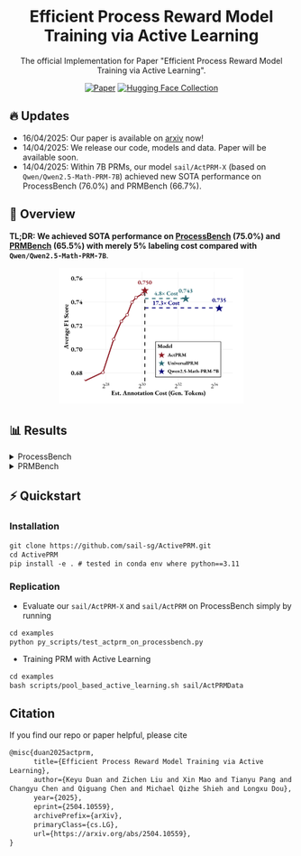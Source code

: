 <div align="center">

# Efficient Process Reward Model Training via Active Learning

The official Implementation for Paper "Efficient Process Reward Model Training via Active Learning".

[![Paper](https://img.shields.io/badge/paper-A42C25?style=for-the-badge&logo=arxiv&logoColor=white)](http://arxiv.org/abs/2504.10559) [![Hugging Face Collection](https://img.shields.io/badge/Collection-fcd022?style=for-the-badge&logo=huggingface&logoColor=000)](https://huggingface.co/collections/sail/active-prm-67fccbc10c94c41a6d6b26d9)

</div>

## 🔥 Updates

- 16/04/2025: Our paper is available on [arxiv](http://arxiv.org/abs/2504.10559) now!
- 14/04/2025: We release our code, models and data. Paper will be available soon.
- 14/04/2025: Within 7B PRMs, our model `sail/ActPRM-X` (based on `Qwen/Qwen2.5-Math-PRM-7B`) achieved new SOTA performance on ProcessBench (76.0%) and PRMBench (66.7%).

## 🏴󠁶󠁵󠁭󠁡󠁰󠁿 Overview

**TL;DR: We achieved SOTA performance on [ProcessBench](https://github.com/QwenLM/ProcessBench) (75.0%) and [PRMBench](https://github.com/ssmisya/PRMBench?tab=readme-ov-file) (65.5%) with merely 5% labeling cost compared with `Qwen/Qwen2.5-Math-PRM-7B`**.

 <p align="center">
  <img src="./assets/figure1.png" width=65%/>
</p>

## 📊 Results

<details>
<summary>ProcessBench</summary>
<img src="./assets/processbench.png" alt="Figure 1" style="width: 100%;"/>
</details>
<details>
<summary>PRMBench</summary>
<img src="./assets/prmbench.png" alt="Figure 1" style="width: 100%;"/>
</details>

## ⚡️ Quickstart

### Installation
```shell
git clone https://github.com/sail-sg/ActivePRM.git
cd ActivePRM
pip install -e . # tested in conda env where python==3.11
```

### Replication

- Evaluate our `sail/ActPRM-X` and `sail/ActPRM` on ProcessBench simply by running
```shell
cd examples
python py_scripts/test_actprm_on_processbench.py
```

- Training PRM with Active Learning
```shell
cd examples
bash scripts/pool_based_active_learning.sh sail/ActPRMData
```

## Citation
If you find our repo or paper helpful, please cite
```
@misc{duan2025actprm,
      title={Efficient Process Reward Model Training via Active Learning}, 
      author={Keyu Duan and Zichen Liu and Xin Mao and Tianyu Pang and Changyu Chen and Qiguang Chen and Michael Qizhe Shieh and Longxu Dou},
      year={2025},
      eprint={2504.10559},
      archivePrefix={arXiv},
      primaryClass={cs.LG},
      url={https://arxiv.org/abs/2504.10559}, 
}
```